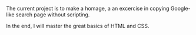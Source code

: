 The current project is to make a homage, a an excercise in copying Google-like search page without scripting.

In the end, I will master the great basics of HTML and CSS.
